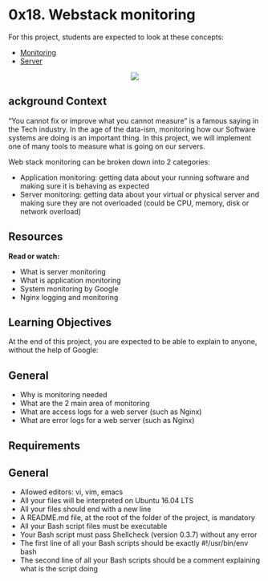 # 0x18. Webstack monitoring
For this project, students are expected to look at these concepts:

- [Monitoring](https://intranet.hbtn.io/concepts/13)
- [Server](https://intranet.hbtn.io/concepts/67)
<p align="center"><img src="https://s3.amazonaws.com/intranet-projects-files/holbertonschool-sysadmin_devops/281/hb3pAsO.png"></p>

## ackground Context
“You cannot fix or improve what you cannot measure” is a famous saying in the Tech industry. In the age of the data-ism, monitoring how our Software systems are doing is an important thing. In this project, we will implement one of many tools to measure what is going on our servers.

Web stack monitoring can be broken down into 2 categories:

- Application monitoring: getting data about your running software and making sure it is behaving as expected
- Server monitoring: getting data about your virtual or physical server and making sure they are not overloaded (could be CPU, memory, disk or network overload)

## Resources
**Read or watch:**

- What is server monitoring
- What is application monitoring
- System monitoring by Google
- Nginx logging and monitoring

## Learning Objectives
At the end of this project, you are expected to be able to explain to anyone, without the help of Google:

## General
- Why is monitoring needed
- What are the 2 main area of monitoring
- What are access logs for a web server (such as Nginx)
- What are error logs for a web server (such as Nginx)
## Requirements
## General
- Allowed editors: vi, vim, emacs
- All your files will be interpreted on Ubuntu 16.04 LTS
- All your files should end with a new line
- A README.md file, at the root of the folder of the project, is mandatory
- All your Bash script files must be executable
- Your Bash script must pass Shellcheck (version 0.3.7) without any error
- The first line of all your Bash scripts should be exactly #!/usr/bin/env bash
- The second line of all your Bash scripts should be a comment explaining what is the script doing